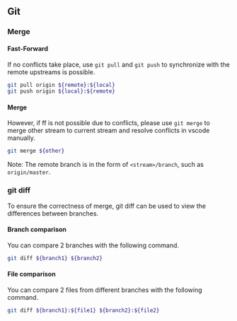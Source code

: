 ## Git

### Merge

#### Fast-Forward
If no conflicts take place, use `git pull` and `git push` to synchronize with the remote upstreams is possible.

```bash
git pull origin ${remote}:${local}
git push origin ${local}:${remote}
```

#### Merge
However, if ff is not possible due to conflicts, please use `git merge` to merge other stream to current stream and resolve conflicts in vscode manually.

```bash
git merge ${other}
```

Note: The remote branch is in the form of `<stream>/branch`, such as `origin/master`.


### git diff

To ensure the correctness of merge, git diff can be used to view the differences between branches.

#### Branch comparison
You can compare 2 branches with the following command.
```bash
git diff ${branch1} ${branch2}
```

#### File comparison
You can compare 2 files from different branches with the following command.
```bash
git diff ${branch1}:${file1} ${branch2}:${file2}
```